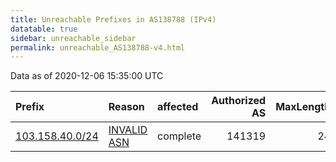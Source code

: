 ```yaml
---
title: Unreachable Prefixes in AS138788 (IPv4)
datatable: true
sidebar: unreachable_sidebar
permalink: unreachable_AS138788-v4.html
---
```


Data as of 2020-12-06 15:35:00 UTC


<div class="datatable-begin"></div>

| Prefix                                                   | Reason                                                                                                  | affected   |   Authorized AS |   MaxLength | Anchor                                       |   unreachable /24s |
|:---------------------------------------------------------|:--------------------------------------------------------------------------------------------------------|:-----------|----------------:|------------:|:---------------------------------------------|-------------------:|
| [103.158.40.0/24](https://stat.ripe.net/103.158.40.0/24) | [INVALID ASN](https://rpki-validator.ripe.net/announcement-preview?asn=AS138788&prefix=103.158.40.0/24) | complete   |          141319 |          24 | [APNIC](unreachable_APNIC_RPKI_Root-v4.html) |                  1 |

<div class="datatable-end"></div>
